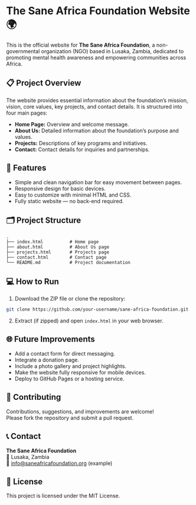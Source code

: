 # The Sane Africa Foundation Website 🌍

This is the official website for **The Sane Africa Foundation**, a non-governmental organization (NGO) based in Lusaka, Zambia, dedicated to promoting mental health awareness and empowering communities across Africa.

## 📋 Project Overview
The website provides essential information about the foundation’s mission, vision, core values, key projects, and contact details. It is structured into four main pages:
- **Home Page:** Overview and welcome message.
- **About Us:** Detailed information about the foundation’s purpose and values.
- **Projects:** Descriptions of key programs and initiatives.
- **Contact:** Contact details for inquiries and partnerships.

## 🚀 Features
- Simple and clean navigation bar for easy movement between pages.
- Responsive design for basic devices.
- Easy to customize with minimal HTML and CSS.
- Fully static website — no back-end required.

## 🗂️ Project Structure
```
.
├── index.html          # Home page
├── about.html          # About Us page
├── projects.html       # Projects page
├── contact.html        # Contact page
└── README.md           # Project documentation
```

## 💻 How to Run
1. Download the ZIP file or clone the repository:
```bash
git clone https://github.com/your-username/sane-africa-foundation.git
```
2. Extract (if zipped) and open `index.html` in your web browser.

## 🌐 Future Improvements
- Add a contact form for direct messaging.
- Integrate a donation page.
- Include a photo gallery and project highlights.
- Make the website fully responsive for mobile devices.
- Deploy to GitHub Pages or a hosting service.

## 🤝 Contributing
Contributions, suggestions, and improvements are welcome!  
Please fork the repository and submit a pull request.

## 📞 Contact
**The Sane Africa Foundation**  
📍 Lusaka, Zambia  
📧 info@saneafricafoundation.org (example)

## 📝 License
This project is licensed under the MIT License.
